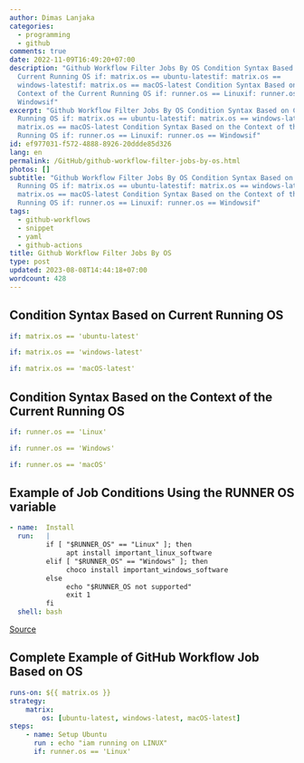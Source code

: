 ```yaml
---
author: Dimas Lanjaka
categories:
  - programming
  - github
comments: true
date: 2022-11-09T16:49:20+07:00
description: "Github Workflow Filter Jobs By OS Condition Syntax Based on
  Current Running OS if: matrix.os == ubuntu-latestif: matrix.os ==
  windows-latestif: matrix.os == macOS-latest Condition Syntax Based on the
  Context of the Current Running OS if: runner.os == Linuxif: runner.os ==
  Windowsif"
excerpt: "Github Workflow Filter Jobs By OS Condition Syntax Based on Current
  Running OS if: matrix.os == ubuntu-latestif: matrix.os == windows-latestif:
  matrix.os == macOS-latest Condition Syntax Based on the Context of the Current
  Running OS if: runner.os == Linuxif: runner.os == Windowsif"
id: ef977031-f572-4888-8926-20ddde85d326
lang: en
permalink: /GitHub/github-workflow-filter-jobs-by-os.html
photos: []
subtitle: "Github Workflow Filter Jobs By OS Condition Syntax Based on Current
  Running OS if: matrix.os == ubuntu-latestif: matrix.os == windows-latestif:
  matrix.os == macOS-latest Condition Syntax Based on the Context of the Current
  Running OS if: runner.os == Linuxif: runner.os == Windowsif"
tags:
  - github-workflows
  - snippet
  - yaml
  - github-actions
title: Github Workflow Filter Jobs By OS
type: post
updated: 2023-08-08T14:44:18+07:00
wordcount: 428
---
```


## Condition Syntax Based on Current Running OS
```yaml
if: matrix.os == 'ubuntu-latest'

if: matrix.os == 'windows-latest'

if: matrix.os == 'macOS-latest'
```

## Condition Syntax Based on the Context of the Current Running OS
```yaml
if: runner.os == 'Linux'

if: runner.os == 'Windows'

if: runner.os == 'macOS'
```

## Example of Job Conditions Using the RUNNER OS variable
```yaml
- name:  Install
  run:   |
         if [ "$RUNNER_OS" == "Linux" ]; then
              apt install important_linux_software
         elif [ "$RUNNER_OS" == "Windows" ]; then
              choco install important_windows_software
         else
              echo "$RUNNER_OS not supported"
              exit 1
         fi
  shell: bash
```

[Source](https://stackoverflow.com/a/57948488)

## Complete Example of GitHub Workflow Job Based on OS
```yaml
runs-on: ${{ matrix.os }}
strategy:
    matrix:
        os: [ubuntu-latest, windows-latest, macOS-latest]
steps:
    - name: Setup Ubuntu
      run : echo "iam running on LINUX"
      if: runner.os == 'Linux'
```
